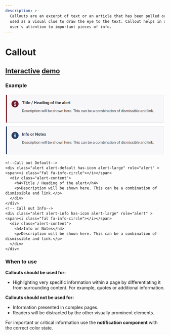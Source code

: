 ```yaml
---
description: >-
  Callouts are an excerpt of text or an article that has been pulled out and
  used as a visual clue to draw the eye to the text. Callout helps in directing 
  user's attention to important pieces of info.
---
```


# Callout

## [Interactive](http://cloud.crimsonlogic.com/2021/website/jds/v1/components.html#callouts-wrapper) [demo](http://cloud.crimsonlogic.com/2021/website/jds/v1/components.html#callouts-wrapper)

### Example

![](../.gitbook/assets/image%20%2825%29.png)

```text
<!--Call out Default-->
<div class="alert alert-default has-icon alert-large" role="alert" > <span><i class="fal fa-info-circle"></i></span>
  <div class="alert-content">
    <h4>Title / Heading of the alert</h4>
    <p>Description will be shown here. This can be a combination of dismissible and link.</p>
  </div>
</div>
<!-- Call out Info-->
<div class="alert alert-info has-icon alert-large" role="alert" > <span><i class="fal fa-info-circle"></i></span>
  <div class="alert-content">
    <h4>Info or Notes</h4>
    <p>Description will be shown here. This can be a combination of dismissible and link.</p>
  </div>
</div>
```

### When to use

**Callouts should be used for:**

* Highlighting very specific information within a page by differentiating it from surrounding content. For example, quotes or additional information.

**Callouts should not be used for:**

* Information presented in complex pages.
* Readers will be distracted by the other visually prominent elements.

For important or critical information use the **notification component** with the correct color state.

